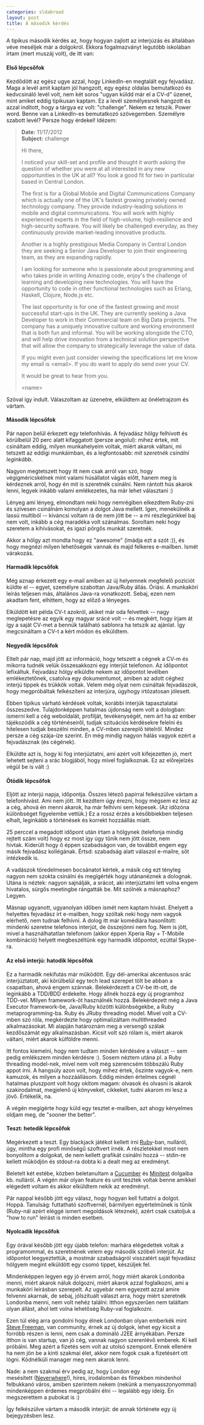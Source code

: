 ```yaml
---
categories: sldabroad
layout: post
title: A második kérdés
---
```


A tipikus második kérdés az, hogy hogyan zajlott az interjúzás és általában véve meséljek már a dolgokról. Ekkora fogalmazványt legutóbb iskolában írtam (mert muszáj volt), de itt van:


#### Első lépcsőfok
Kezdődött az egész ugye azzal, hogy LinkedIn-en megtalált egy fejvadász. Maga a levél amit kaptam jól hangzott, egy egész oldalas bemutatkozó és kedvcsináló levél volt, nem két soros "ugyan küldd már el a CV-d" üzenet, mint amiket eddig tipikusan kaptam. Ez a levél személyesnek hangzott és azzal indított, hogy a tárgya ez volt: "challenge". Nekem ez tetszik. Power word. Benne van a LinkedIn-es bemutatkozó szövegemben. Személyre szabott levél? Persze hogy érdekel! Idézem:

> **Date:** 11/17/2012  
> **Subject:** challenge
>
> Hi there,
>
> I noticed your skill-set and profile and thought it worth asking the question of whether you were at all interested in any new opportunities in the UK at all? You look a good fit for two in particular based in Central London.
>
> The first is for a Global Mobile and Digital Communications Company which is actually one of the UK's fastest growing privately owned technology company. They provide industry-leading solutions in mobile and digital communications. You will work with highly experienced experts in the field of high-volume, high-resilience and high-security software. You will likely be challenged everyday, as they continuously provide market-leading innovative products.
>
> Another is a highly prestigious Media Company in Central London they are seeking a Senior Java Developer to join their engineering team, as they are expanding rapidly.
>
> I am looking for someone who is passionate about programming and who takes pride in writing Amazing code, enjoy's the challenge of learning and developing new technologies. You will have the opportunity to code in other functional technologies such as Erlang, Haskell, Clojure, Node.js etc.
>
> The last opportunity is for one of the fastest growing and most successful start-ups in the UK. They are currently seeking a Java Developer to work in their Commercial team on Big Data projects. The company has a uniquely innovative culture and working environment that is both fun and informal. You will be working alongside the CTO, and will help drive innovation from a technical solution perspective that will allow the company to strategically leverage the value of data.
>
> If you might even just consider viewing the specifications let me know my email is &lt;email&gt;. If you do want to apply do send over your CV.
>
> It would be great to hear from you.
>
> &lt;name&gt;


Szóval így indult. Válaszoltam az üzenetre, elküldtem az önéletrajzom és vártam.


#### Második lépcsőfok
Pár napon belül érkezett egy telefonhívás. A fejvadász hölgy felhívott és körülbelül 20 perc alatt kifaggatott (persze angolul): mihez értek, mit csináltam eddig, milyen munkahelyeim voltak, miért akarok váltani, mi tetszett az eddigi munkáimban, és a legfontosabb: 
*mit szeretnék csinálni leginkább*.

Nagyon megtetszett hogy itt nem csak arról van szó, hogy végigméricskélnek mint valami húsállatot vágás előtt, hanem meg is kérdeznek arról, hogy én mit is szeretnék csinálni. Nem rántott hús akarok lenni, legyek inkább valami emlékezetes, ha már lehet választani :)

Lényeg ami lényeg, elmondtam neki hogy nemrégiben elkezdtem Ruby-zni és szívesen csinálnám komolyan a dolgot Java mellett. Igen,&nbsp;menekülnék a lassú multiból -- kíváncsi voltam rá de nem jött be -- a mi részlegünkkel baj nem volt, inkább a cég maradéka volt szánalmas. Soroltam neki hogy szeretem a kihívásokat, és igazi pörgős munkát szeretnék.

Akkor a hölgy azt mondta hogy ez "awesome" (imádja ezt a szót :)), és hogy megnézi milyen lehetőségek vannak és majd felkeres e-mailben. Ismét várakozás.


#### Harmadik lépcsőfok
Még aznap érkezett egy e-mail amiben az új helyemnek megfelelő pozíciót küldte el -- egyet, személyre szabottan Java/Ruby állás. Óriási. A munkaköri leírás teljesen más, általános Java-ra vonatkozott. Sebaj, ezen nem akadtam fent, elhittem, hogy az előző a lényeges.

Elküldött két példa CV-t azokról, akiket már oda felvettek -- nagy meglepetésre az egyik egy magyar srácé volt -- és megkért, hogy írjam át így a saját CV-met a bennük található sablonra ha tetszik az ajánlat. Így megcsináltam a CV-t a kért módon és elküldtem.


#### Negyedik lépcsőfok
Eltelt pár nap, majd jött az információ, hogy tetszett a cégnek a CV-m és mikorra tudnék velük összesakkozni egy interjút telefonon. Az időpontot lefixáltuk. Fejvadász hölgy elküldte nekem az időpontot levélben emlékeztetőnek, csatolva egy dokumentumot, amiben az adott céghez interjú tippek és trükkök voltak.&nbsp;Velem még olyat nem csináltak fejvadászok, hogy megpróbáltak felkészíteni az interjúra, úgyhogy irtózatosan jólesett.

Ebben tipikus várható kérdések voltak, korábbi interjúk tapasztalatai összeszedve. Tulajdonképpen hatalmas újdonság nem volt a dologban: ismerni kell a cég weboldalát, profilját, tevékenységét, nem árt ha az ember tájékozódik a cég történéseiről, tudjak szituációs kérdésekre felelni és hitelesen tudjak beszélni minden, a CV-mben szereplő tételről. Mindez persze a cég szája-íze szerint. Én még mindig nagyon hálás vagyok ezért a fejvadásznak (és cégének).

Elküldte azt is, hogy ki fog interjúztatni, ami azért volt kifejezetten jó, mert lehetett sejteni a srác blogjából, hogy mivel foglalkoznak. Ez az előrejelzés végül be is vált :)


#### Ötödik lépcsőfok
Eljött az interjú napja, időpontja. Összes létező papírral felkészülve vártam a telefonhívást. Ami nem jött. Itt kezdtem úgy érezni, hogy mégsem ez lesz az a cég, ahová én menni akarok, ha már felhívni sem képesek. (Az időzóna különbséget figyelembe vettük.) Ez a rossz érzés a későbbiekben teljesen elhalt, leginkább a történések és korrekt hozzáállás miatt.

25 perccel a megadott időpont után írtam a hölgynek (telefonja mindig rejtett szám volt) hogy ez most így úgy tűnik nem jött össze, nem hívtak.&nbsp;Kiderült hogy ő éppen szabadságon van, de továbbít engem egy másik fejvadász kollégának. Értsd: szabadság alatt válaszol e-mailre, sőt intézkedik is.

A vadászok töredelmesen bocsánatot kértek, a másik cég ezt tényleg nagyon nem szokta csinálni&nbsp;és megígérték hogy utánanéznek a dolognak. Utána is néztek: nagyon sajnálják, a srácot, aki interjúztatni lett volna engem hivatalos, sürgős meetingbe rángatták be. Mit szólnék a másnaphoz? Legyen.

Másnap ugyanott, ugyanolyan időben ismét nem kaptam hívást. Ehelyett a helyettes fejvadász írt e-mailben, hogy szóltak neki hogy nem vagyok elérhető, nem tudnak felhívni. A dolog itt már komédiára hasonlított: mindenki szeretne telefonos interjút, de összejönni nem fog. Nem is jött, mivel a használhatatlan telefonom (akkor éppen Xperia Ray + T-Mobile kombináció)&nbsp;helyett megbeszéltünk egy harmadik időpontot, ezúttal Skype-ra.


#### Az első interjú: hatodik lépcsőfok
Ez a harmadik nekifutás már működött. Egy dél-amerikai akcentusos srác interjúztatott, aki körülbelül egy tech lead szerepet tölt be abban a csapatban, ahová engem szánnak. Belekérdezett a CV-be itt-ott, de leginkább a TDD/BDD érdekelte. Hogy állnék hozzá egy új programhoz TDD-vel. Milyen framework-öt használnék hozzá. Belekérdezett még a Java Executor framework-be, Java/Ruby közötti különbségekbe, a Ruby metaprogramming-ba. Ruby és JRuby threading model. Mivel volt a CV-mben szó róla, megkérdezte hogy optimalizáltam multithreaded alkalmazásokat. Mi alapján határoznám meg a versengő szálak kezdőszámát egy alkalmazásban. Kicsit volt szó rólam is, miért akarok váltani, miért akarok külföldre menni.

Itt fontos kiemelni, hogy nem tudtam minden kérdésére a választ -- sem pedig emlékszem minden kérdésre :). Sosem néztem utána pl. a Ruby threading model-nek, mivel nem volt még szerencsém többszálú Ruby appot írni. A hangsúly azon volt, hogy mihez értek, őszinte vagyok-e, nem kamuzok, és milyen a hozzáállásom. Eddig minden értelmes cégnél hatalmas pluszpont volt hogy okítom magam: olvasok és olvasni is akarok szakirodalmat, megjelenő új könyveket, cikkeket, tudni akarom mi lesz a jövő. Értékelik, na.

A végén megígérte hogy küld egy tesztet e-mailben, azt ahogy kényelmes oldjam meg, de "sooner the better".


#### Teszt: hetedik lépcsőfok
Megérkezett a teszt. Egy blackjack játékot kellett írni  [Ruby](http://www.ruby-lang.org/en/)-ban, nulláról, úgy, mintha egy profi minőségű szoftvert írnék. A részletekkel most nem bonyolítom a dolgokat, de nem kellett grafikát csinálni hozzá -- stdin-re kellett működjön és stdout-ra dobta ki a dealt meg az eredményt.

Beletelt két estébe, közben beletanultam a 
[Cucumber](http://cukes.info/) és [Minitest](http://www.mattsears.com/articles/2011/12/10/minitest-quick-reference) dolgaiba kb. nulláról. A végén már olyan feature és unit tesztek voltak benne amikkel elégedett voltam és akkor elküldtem nekik az eredményt.

Pár nappal később jött egy válasz, hogy hogyan kell futtatni a dolgot. Hoppá. Tanulság: futtatható szoftvernél, bármilyen egyértelműnek is tűnik (Ruby-nál azért eléggé ismert megoldások léteznek), azért csak csatoljuk a "how to run" leírást is minden esetben.


#### Nyolcadik lépcsőfok
Egy órával később jött egy újabb telefon: marhára elégedettek voltak a programommal, és szeretnének velem egy második szóbeli interjút. Az időpontot leegyeztettük, a mostmár szabadságról visszatért saját fejvadász hölgyem megint elküldött egy csomó tippet, készüljek fel.

Mindenképpen legyen egy jó érvem arról, hogy miért akarok Londonba menni, miért akarok náluk dolgozni, miért akarok azzal foglalkozni, ami a munkaköri leírásban szerepelt. Az ugyebár nem egyezett azzal amire felvenni akarnak, de sebaj, jólszituált választ arra, hogy miért szeretnék Londonba menni, nem volt nehéz találni: itthon egyszerűen nem találtam olyan állást, ahol lett volna lehetőség Ruby-val foglalkozni.

Ezen túl elég arra gondolni hogy élnek Londonban olyan emberkék mint [Steve Freeman](http://www.higherorderlogic.com/), van community, érnek az új dolgok, lehet egy kicsit a forróbb részen is lenni, nem csak a domináló J2EE árnyékában. Persze itthon is van startup, van jó cég, vannak nagyon szerenlévő emberek. Ki kell próbálni. Meg azért a fizetés sem volt az utolsó szempont. Ennek ellenére ha nem jön be a kinti szakmai élet, akkor nem fogok csak a fizetésért ott lógni. Kódnélküli manager meg nem akarok lenni.

Nade: a nem szakmai érv pedig az, hogy London egy mesésített&nbsp;([Neverwhere](http://www.amazon.com/Neverwhere-Neil-Gaiman/dp/0380789019)!), híres, irodalomban és filmekben mindenhol felbukkanó város, amiben szerintem nekem (nekünk a menyasszonyommal) mindenképpen érdemes megpróbálni élni -- legalább egy ideig. Én megszerettem a pubokat is :)

Így felkészülve vártam a második interjút: de annak története egy új bejegyzésben lesz.
